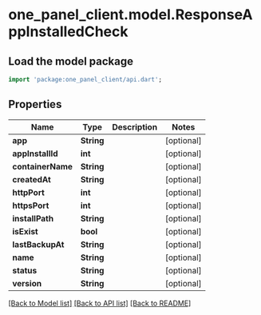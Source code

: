 # one_panel_client.model.ResponseAppInstalledCheck

## Load the model package
```dart
import 'package:one_panel_client/api.dart';
```

## Properties
Name | Type | Description | Notes
------------ | ------------- | ------------- | -------------
**app** | **String** |  | [optional] 
**appInstallId** | **int** |  | [optional] 
**containerName** | **String** |  | [optional] 
**createdAt** | **String** |  | [optional] 
**httpPort** | **int** |  | [optional] 
**httpsPort** | **int** |  | [optional] 
**installPath** | **String** |  | [optional] 
**isExist** | **bool** |  | [optional] 
**lastBackupAt** | **String** |  | [optional] 
**name** | **String** |  | [optional] 
**status** | **String** |  | [optional] 
**version** | **String** |  | [optional] 

[[Back to Model list]](../README.md#documentation-for-models) [[Back to API list]](../README.md#documentation-for-api-endpoints) [[Back to README]](../README.md)


